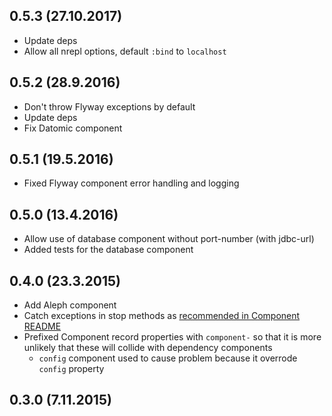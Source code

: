 ## 0.5.3 (27.10.2017)

- Update deps
- Allow all nrepl options, default `:bind` to `localhost`

## 0.5.2 (28.9.2016)

- Don't throw Flyway exceptions by default
- Update deps
- Fix Datomic component

## 0.5.1 (19.5.2016)

- Fixed Flyway component error handling and logging

## 0.5.0 (13.4.2016)

- Allow use of database component without port-number (with jdbc-url)
- Added tests for the database component

## 0.4.0 (23.3.2015)

- Add Aleph component
- Catch exceptions in stop methods as [recommended in Component README](https://github.com/stuartsierra/component/#idempotence)
- Prefixed Component record properties with `component-` so that it is more unlikely that these will collide with dependency components
    - `config` component used to cause problem because it overrode `config` property

## 0.3.0 (7.11.2015)
